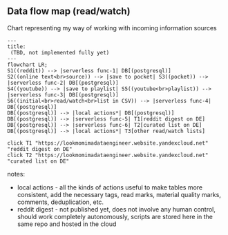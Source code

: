 ## Data flow map (read/watch)
Chart representing my way of working with incoming information sources


```mermaid
---
title: 
 (TBD, not implemented fully yet)
---
flowchart LR;
S1((reddit)) --> |serverless func-1| DB[(postgresql)]
S2((online text<br>source)) --> |save to pocket| S3((pocket)) --> |serverless func-2| DB[(postgresql)]
S4((youtube)) --> |save to playlist| S5((youtube<br>playlist)) --> |serverless func-3| DB[(postgresql)]
S6((initial<br>read/watch<br>list in CSV)) --> |serverless func-4| DB[(postgresql)]
DB[(postgresql)] --> |local actions*| DB[(postgresql)]
DB[(postgresql)] --> |serverless func-5| T1[reddit digest on DE]
DB[(postgresql)] --> |serverless func-6| T2[curated list on DE]
DB[(postgresql)] --> |local actions*| T3[other read/watch lists]

click T1 "https://lookmomimadataengineer.website.yandexcloud.net" "reddit digest on DE"
click T2 "https://lookmomimadataengineer.website.yandexcloud.net" "curated list on DE"
```


notes:
- local actions - all the kinds of actions useful to make tables more consistent, add the necessary tags, read marks, material quality marks, comments, deduplication, etc.
- reddit digest - not published yet, does not involve any human control, should work completely autonomously, scripts are stored here in the same repo and hosted in the cloud
